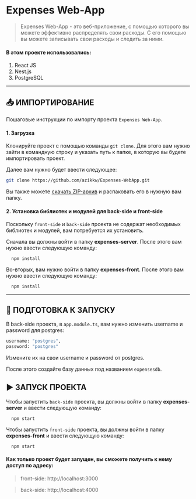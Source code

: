 # Expenses Web-App

> Expenses Web-App - это веб-приложение, с помощью которого вы можете эффективно распределять свои расходы. С его помощью вы можете записывать свои расходы и следить за ними.

#### В этом проекте использовались:
1. React JS
2. Nest.js
3. PostgreSQL

---

## 📤 ИМПОРТИРОВАНИЕ
Пошаговые инструкции по импорту проекта `Expenses Web-App`.

#### 1. Загрузка

Клонируйте проект с помощью команды `git clone`. Для этого вам нужно зайти в командную строку и указать путь к папке, в которую вы будете импортировать проект.

Далее вам нужно будет ввести следующее:
```bash
git clone https://github.com/azikkw/Expenses-WebApp.git
```

Вы также можете [скачать ZIP-архив](https://github.com/azikkw/Expenses-WebApp/archive/refs/heads/main.zip) и распаковать его в нужную вам папку.

#### 2. Установка библиотек и модулей для back-side и front-side
Поскольку `front-side` и `back-side` проекта не содержат необходимых библиотек и модулей, вам потребуется их установить.

Сначала вы должны войти в папку **expenses-server**. После этого вам нужно ввести следующую команду:

      npm install

Во-вторых, вам нужно войти в папку **expenses-front**. После этого вам нужно ввести следующую команду:

      npm install

---

## 📝 ПОДГОТОВКА К ЗАПУСКУ
В back-side проекта, в `app.module.ts`, вам нужно изменить username и password для postgres:
```bash
username: "postgres",
password: "postgres" 
```
Измените их на свои username и password от postgres.

После этого создайте базу данных под названием `expensesdb`.

## ▶️ ЗАПУСК ПРОЕКТА
Чтобы запустить `back-side` проекта, вы должны войти в папку **expenses-server** и ввести следующую команду:

      npm start
      
Чтобы запустить `front-side` проекта, вы должны войти в папку **expenses-front** и ввести следующую команду:

      npm start

#### Как только проект будет запущен, вы сможете получить к нему доступ по адресу:
> front-side: http://localhost:3000

> back-side: http://localhost:4000
